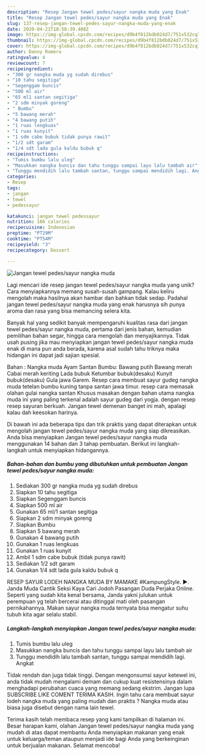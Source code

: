 ```yaml
---
description: "Resep Jangan tewel pedes/sayur nangka muda yang Enak"
title: "Resep Jangan tewel pedes/sayur nangka muda yang Enak"
slug: 137-resep-jangan-tewel-pedes-sayur-nangka-muda-yang-enak
date: 2020-04-21T18:58:39.408Z
image: https://img-global.cpcdn.com/recipes/d9b4f812bdb024d7/751x532cq70/jangan-tewel-pedessayur-nangka-muda-foto-resep-utama.jpg
thumbnail: https://img-global.cpcdn.com/recipes/d9b4f812bdb024d7/751x532cq70/jangan-tewel-pedessayur-nangka-muda-foto-resep-utama.jpg
cover: https://img-global.cpcdn.com/recipes/d9b4f812bdb024d7/751x532cq70/jangan-tewel-pedessayur-nangka-muda-foto-resep-utama.jpg
author: Danny Romero
ratingvalue: 4
reviewcount: 7
recipeingredient:
- "300 gr nangka muda yg sudah direbus"
- "10 tahu segitiga"
- "Segenggam buncis"
- "500 ml air"
- "65 ml1 santan segitiga"
- "2 sdm minyak goreng"
- " Bumbu"
- "5 bawang merah"
- "4 bawang putih"
- "1 ruas lengkuas"
- "1 ruas kunyit"
- "1 sdm cabe bubuk tidak punya rawit"
- "1/2 sdt garam"
- "1/4 sdt lada gula kaldu bubuk q"
recipeinstructions:
- "Tumis bumbu lalu uleg"
- "Masukkan nangka buncis dan tahu tunggu sampai layu lalu tambah air"
- "Tunggu mendidih lalu tambah santan, tunggu sampai mendidih lagi. Angkat"
categories:
- Resep
tags:
- jangan
- tewel
- pedessayur

katakunci: jangan tewel pedessayur 
nutrition: 166 calories
recipecuisine: Indonesian
preptime: "PT29M"
cooktime: "PT54M"
recipeyield: "3"
recipecategory: Dessert

---
```



![Jangan tewel pedes/sayur nangka muda](https://img-global.cpcdn.com/recipes/d9b4f812bdb024d7/751x532cq70/jangan-tewel-pedessayur-nangka-muda-foto-resep-utama.jpg)

Lagi mencari ide resep jangan tewel pedes/sayur nangka muda yang unik? Cara menyiapkannya memang susah-susah gampang. Kalau keliru mengolah maka hasilnya akan hambar dan bahkan tidak sedap. Padahal jangan tewel pedes/sayur nangka muda yang enak harusnya sih punya aroma dan rasa yang bisa memancing selera kita.

Banyak hal yang sedikit banyak mempengaruhi kualitas rasa dari jangan tewel pedes/sayur nangka muda, pertama dari jenis bahan, kemudian pemilihan bahan segar, hingga cara mengolah dan menyajikannya. Tidak usah pusing jika mau menyiapkan jangan tewel pedes/sayur nangka muda enak di mana pun anda berada, karena asal sudah tahu triknya maka hidangan ini dapat jadi sajian spesial.

Bahan : Nangka muda Ayam Santan Bumbu: Bawang putih Bawang merah Cabai merah keriting Lada bubuk Ketumbar bubuk(desaku) Kunyit bubuk(desaku) Gula jawa Garem. Resep cara membuat sayur gudeg nangka muda tetelan bumbu kuning tanpa santan jawa timur. resep cara memasak olahan gulai nangka santan Khusus masakan dengan bahan utama nangka muda ini yang paling terkenal adalah sayur gudeg dari yogja. dengan resep resep sayuran berkuah. Jangan tewel demenan banget ini mah, apalagi kalau dah keesokan harinya.


Di bawah ini ada beberapa tips dan trik praktis yang dapat diterapkan untuk mengolah jangan tewel pedes/sayur nangka muda yang siap dikreasikan. Anda bisa menyiapkan Jangan tewel pedes/sayur nangka muda menggunakan 14 bahan dan 3 tahap pembuatan. Berikut ini langkah-langkah untuk menyiapkan hidangannya.

<!--inarticleads1-->

##### Bahan-bahan dan bumbu yang dibutuhkan untuk pembuatan Jangan tewel pedes/sayur nangka muda:

1. Sediakan 300 gr nangka muda yg sudah direbus
1. Siapkan 10 tahu segitiga
1. Siapkan Segenggam buncis
1. Siapkan 500 ml air
1. Gunakan 65 ml/1 santan segitiga
1. Siapkan 2 sdm minyak goreng
1. Siapkan  Bumbu
1. Siapkan 5 bawang merah
1. Gunakan 4 bawang putih
1. Gunakan 1 ruas lengkuas
1. Gunakan 1 ruas kunyit
1. Ambil 1 sdm cabe bubuk (tidak punya rawit)
1. Sediakan 1/2 sdt garam
1. Gunakan 1/4 sdt lada gula kaldu bubuk q


RESEP SAYUR LODEH NANGKA MUDA BY MAMAKE #KampungStyle. ►. Janda Muda Cantik Seksi Kaya Cari Jodoh Pasangan Duda Perjaka Online. Seperti yang sudah kita kenal bersama, Janda yakni julukan untuk perempuan yg telah bercerai atau ditinggal mati oleh pasangan pernikahannya. Makan sayur nangka muda ternyata bisa mengatur suhu tubuh kita agar selalu stabil. 

<!--inarticleads2-->

##### Langkah-langkah menyiapkan Jangan tewel pedes/sayur nangka muda:

1. Tumis bumbu lalu uleg
1. Masukkan nangka buncis dan tahu tunggu sampai layu lalu tambah air
1. Tunggu mendidih lalu tambah santan, tunggu sampai mendidih lagi. Angkat


Tidak rendah dan juga tidak tinggi. Dengan mengonsumsi sayur ketewel ini, anda tidak mudah mengalami demam dan cukup kuat resistensinya dalam menghadapi perubahan cuaca yang memang sedang ekstrim. Jangan lupa SUBSCRIBE LIKE COMENT TERIMA KASIH. Ingin tahu cara membuat sayur lodeh nangka muda yang paling mudah dan praktis ? Nangka muda atau biasa juga disebut dengan nama lain tewel. 

Terima kasih telah membaca resep yang kami tampilkan di halaman ini. Besar harapan kami, olahan Jangan tewel pedes/sayur nangka muda yang mudah di atas dapat membantu Anda menyiapkan makanan yang enak untuk keluarga/teman ataupun menjadi ide bagi Anda yang berkeinginan untuk berjualan makanan. Selamat mencoba!
